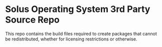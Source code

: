 Solus Operating System 3rd Party Source Repo
===

This repo contains the build files required to create packages that cannot
be redistributed, whether for licensing restrictions or otherwise.
